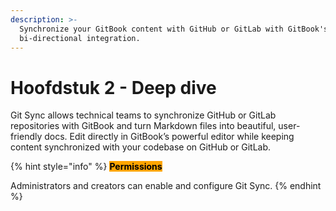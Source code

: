 ```yaml
---
description: >-
  Synchronize your GitBook content with GitHub or GitLab with GitBook's
  bi-directional integration.
---
```


# Hoofdstuk 2 - Deep dive

Git Sync allows technical teams to synchronize GitHub or GitLab repositories with GitBook and turn Markdown files into beautiful, user-friendly docs. Edit directly in GitBook’s powerful editor while keeping content synchronized with your codebase on GitHub or GitLab.



{% hint style="info" %}
<mark style="background-color:orange;">**Permissions**</mark>

Administrators and creators can enable and configure Git Sync.
{% endhint %}

